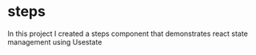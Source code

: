 # steps
In this project I created a steps component that demonstrates react state management using Usestate
